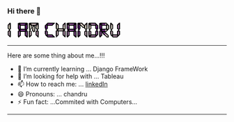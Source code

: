 ### Hi there 👋

![alt text](text_.gif) 

---

Here are some thing about me...!!!


- 🌱 I’m currently learning ... Django FrameWork
- 🤔 I’m looking for help with ... Tableau
- 📫 How to reach me: ... [linkedIn](https://www.linkedin.com/in/chandru-gs/)
- 😄 Pronouns: ... chandru
- ⚡ Fun fact: ...Commited with Computers...

---
